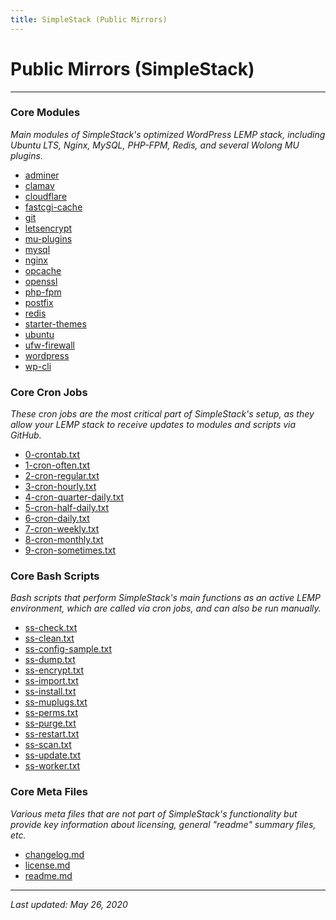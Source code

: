 ```yaml
---
title: SimpleStack (Public Mirrors)
---
```


# Public Mirrors (SimpleStack)

----

### Core Modules

*Main modules of SimpleStack's optimized WordPress LEMP stack, including Ubuntu LTS, Nginx, MySQL, PHP-FPM, Redis, and several Wolong MU plugins.*

* [adminer](/adminer/)
* [clamav](/clamav/)
* [cloudflare](/cloudflare/)
* [fastcgi-cache](/fastcgi-cache/)
* [git](/git/)
* [letsencrypt](/letsencrypt/)
* [mu-plugins](/mu-plugins/)
* [mysql](/mysql/)
* [nginx](/nginx/)
* [opcache](/opcache/)
* [openssl](/openssl/)
* [php-fpm](/php-fpm/)
* [postfix](/postfix/)
* [redis](/redis/)
* [starter-themes](/starter-themes/)
* [ubuntu](/ubuntu/)
* [ufw-firewall](/ufw-firewall/)
* [wordpress](/wordpress/)
* [wp-cli](/wp-cli/)

### Core Cron Jobs

*These cron jobs are the most critical part of SimpleStack's setup, as they allow your LEMP stack to receive updates to modules and scripts via GitHub.*

* [0-crontab.txt](0-crontab.txt)
* [1-cron-often.txt](1-cron-often.txt)
* [2-cron-regular.txt](2-cron-regular.txt)
* [3-cron-hourly.txt](3-cron-hourly.txt)
* [4-cron-quarter-daily.txt](4-cron-quarter-daily.txt)
* [5-cron-half-daily.txt](5-cron-half-daily.txt)
* [6-cron-daily.txt](6-cron-daily.txt)
* [7-cron-weekly.txt](7-cron-weekly.txt)
* [8-cron-monthly.txt](8-cron-monthly.txt)
* [9-cron-sometimes.txt](9-cron-sometimes.txt)

### Core Bash Scripts

*Bash scripts that perform SimpleStack's main functions as an active LEMP environment, which are called via cron jobs, and can also be run manually.*

* [ss-check.txt](ss-check.txt)
* [ss-clean.txt](ss-clean.txt)
* [ss-config-sample.txt](ss-config-sample.txt)
* [ss-dump.txt](ss-dump.txt)
* [ss-encrypt.txt](ss-encrypt.txt)
* [ss-import.txt](ss-import.txt)
* [ss-install.txt](ss-install.txt)
* [ss-muplugs.txt](ss-muplugs.txt)
* [ss-perms.txt](ss-perms.txt)
* [ss-purge.txt](ss-purge.txt)
* [ss-restart.txt](ss-restart.txt)
* [ss-scan.txt](ss-scan.txt)
* [ss-update.txt](ss-update.txt)
* [ss-worker.txt](ss-worker.txt)

### Core Meta Files

*Various meta files that are not part of SimpleStack's functionality but provide key information about licensing, general "readme" summary files, etc.*

* [changelog.md](changelog.md)
* [license.md](license.md)
* [readme.md](readme.md)

----

*Last updated: May 26, 2020*